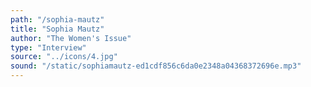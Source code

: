 ```yaml
---
path: "/sophia-mautz"
title: "Sophia Mautz"
author: "The Women's Issue"
type: "Interview"
source: "../icons/4.jpg"
sound: "/static/sophiamautz-ed1cdf856c6da0e2348a04368372696e.mp3"
---
```


